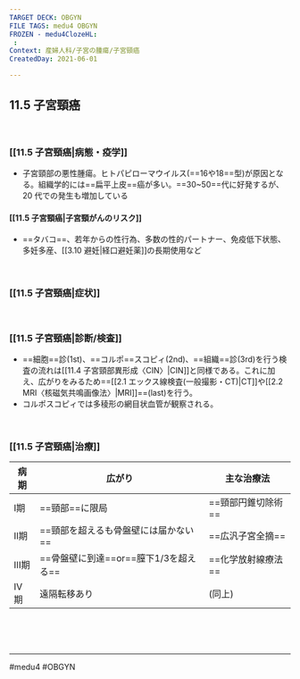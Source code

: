 ```yaml
---
TARGET DECK: OBGYN
FILE TAGS: medu4 OBGYN
FROZEN - medu4ClozeHL:
 : 
Context: 産婦人科/子宮の腫瘍/子宮頸癌
CreatedDay: 2021-06-01

---
```


## 11.5 子宮頸癌

<br>

### [[11.5 子宮頸癌|病態・疫学]]
* 子宮頸部の悪性腫瘍。ヒトパピローマウイルス(==16や18==型)が原因となる。組織学的には==扁平上皮==癌が多い。==30~50==代に好発するが、20 代での発生も増加している
#### [[11.5 子宮頸癌|子宮頸がんのリスク]]
* ==タバコ==、若年からの性行為、多数の性的パートナー、免疫低下状態、多妊多産、[[3.10 避妊|経口避妊薬]]の長期使用など
<!--ID: 1622523511117-->



<br>

### [[11.5 子宮頸癌|症状]]


<br>

### [[11.5 子宮頸癌|診断/検査]]
* ==細胞==診(1st)、==コルポ==スコピィ(2nd)、==組織==診(3rd)を行う検査の流れは[[11.4 子宮頸部異形成〈CIN〉|CIN]]と同様である。これに加え、広がりをみるため==[[2.1 エックス線検査(一般撮影・CT)|CT]]や[[2.2 MRI〈核磁気共鳴画像法〉|MRI]]==(last)を行う。
* コルポスコピィでは多稜形の網目状血管が観察される。
<!--ID: 1654997499833-->


<br>

### [[11.5 子宮頸癌|治療]]
|病期|広がり|主な治療法|
|---|---|---|
|Ⅰ期|==頸部==に限局|==頸部円錐切除術==|
|Ⅱ期|==頸部を超えるも骨盤壁には届かない==|==広汎子宮全摘==|
|Ⅲ期|==骨盤壁に到達==or==膣下1/3を超える==|==化学放射線療法==|
|Ⅳ期|遠隔転移あり| (同上) |
<!--ID: 1654740876039-->



<br><br><br>

---
#medu4 #OBGYN
